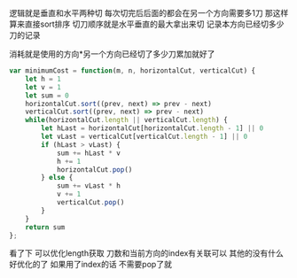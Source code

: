 逻辑就是垂直和水平两种切 每次切完后后面的都会在另一个方向需要多1刀 那这样算来直接sort排序 切刀顺序就是水平垂直的最大拿出来切 记录本方向已经切多少刀的记录

消耗就是使用的方向*另一个方向已经切了多少刀累加就好了

```javascript
var minimumCost = function(m, n, horizontalCut, verticalCut) {
    let h = 1
    let v = 1
    let sum = 0
    horizontalCut.sort((prev, next) => prev - next)
    verticalCut.sort((prev, next) => prev - next)
    while(horizontalCut.length || verticalCut.length) {
        let hLast = horizontalCut[horizontalCut.length - 1] || 0
        let vLast = verticalCut[verticalCut.length - 1] || 0
        if (hLast > vLast) {
            sum += hLast * v
            h += 1
            horizontalCut.pop()
        } else {
            sum += vLast * h
            v += 1
            verticalCut.pop()
        }
    }
    return sum
};
```

看了下 可以优化length获取 刀数和当前方向的index有关联可以 其他的没有什么好优化的了 如果用了index的话 不需要pop了就

